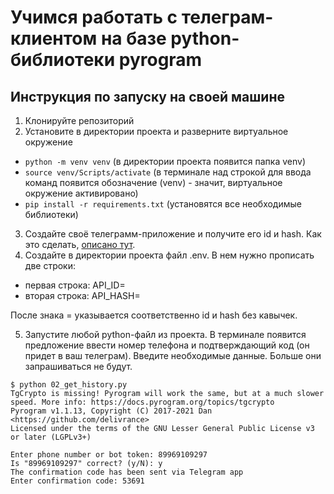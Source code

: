 # Учимся работать с телеграм-клиентом на базе python-библиотеки pyrogram

## Инструкция по запуску на своей машине

1. Клонируйте репозиторий 
2. Установите в директории проекта и разверните виртуальное окружение
- `python -m venv venv` (в директории проекта появится папка venv)
- `source venv/Scripts/activate` (в терминале над строкой для ввода команд появится обозначение (venv) - значит, виртуальное окружение активировано)
- `pip install -r requirements.txt` (установятся все необходимые библиотеки)
3. Создайте своё телеграмм-приложение и получите его id и hash. Как это сделать, [описано тут](https://docs.google.com/document/d/1RvfjtGdEA-M_nz9v1RRCL2VNeC1fCg4SgmuFoD1BZ4I/edit?usp=sharing).
4. Создайте в директории проекта файл .env. В нем нужно прописать две строки:
- первая строка: API_ID=
- вторая строка: API_HASH= 

После знака = указывается соответственно id и hash без кавычек.

5. Запустите любой python-файл из проекта. В терминале появится предложение ввести номер телефона и подтверждающий код (он придет в ваш телеграм). Введите необходимые данные. Больше они запрашиваться не будут.

```
$ python 02_get_history.py
TgCrypto is missing! Pyrogram will work the same, but at a much slower speed. More info: https://docs.pyrogram.org/topics/tgcrypto
Pyrogram v1.1.13, Copyright (C) 2017-2021 Dan <https://github.com/delivrance>
Licensed under the terms of the GNU Lesser General Public License v3 or later (LGPLv3+)

Enter phone number or bot token: 89969109297
Is "89969109297" correct? (y/N): y
The confirmation code has been sent via Telegram app
Enter confirmation code: 53691
```
